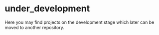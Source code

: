# under_development

Here you may find projects on the development stage which later can be moved to another repository.

